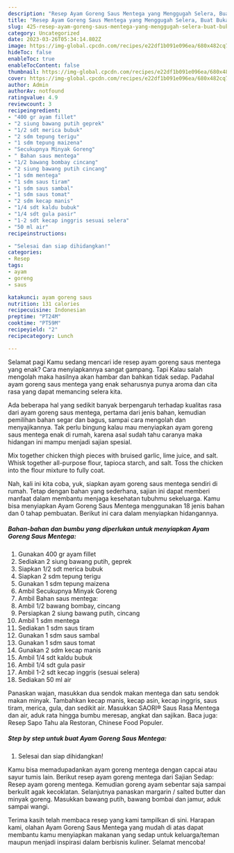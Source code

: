 ```yaml
---
description: "Resep Ayam Goreng Saus Mentega yang Menggugah Selera, Buat Buka Puasa}"
title: "Resep Ayam Goreng Saus Mentega yang Menggugah Selera, Buat Buka Puasa}"
slug: 425-resep-ayam-goreng-saus-mentega-yang-menggugah-selera-buat-buka-puasa
category: Uncategorized
date: 2023-03-26T05:34:14.802Z
image: https://img-global.cpcdn.com/recipes/e22df1b091e096ea/680x482cq70/ayam-goreng-saus-mentega-foto-resep-utama.jpg
hideToc: false
enableToc: true
enableTocContent: false
thumbnail: https://img-global.cpcdn.com/recipes/e22df1b091e096ea/680x482cq70/ayam-goreng-saus-mentega-foto-resep-utama.jpg
cover: https://img-global.cpcdn.com/recipes/e22df1b091e096ea/680x482cq70/ayam-goreng-saus-mentega-foto-resep-utama.jpg
author: Admin
authorAv: notfound
ratingvalue: 4.9
reviewcount: 3
recipeingredient:
- "400 gr ayam fillet"
- "2 siung bawang putih geprek"
- "1/2 sdt merica bubuk"
- "2 sdm tepung terigu"
- "1 sdm tepung maizena"
- "Secukupnya Minyak Goreng"
- " Bahan saus mentega"
- "1/2 bawang bombay cincang"
- "2 siung bawang putih cincang"
- "1 sdm mentega"
- "1 sdm saus tiram"
- "1 sdm saus sambal"
- "1 sdm saus tomat"
- "2 sdm kecap manis"
- "1/4 sdt kaldu bubuk"
- "1/4 sdt gula pasir"
- "1-2 sdt kecap inggris sesuai selera"
- "50 ml air"
recipeinstructions:

- "Selesai dan siap dihidangkan!"
categories:
- Resep
tags:
- ayam
- goreng
- saus

katakunci: ayam goreng saus 
nutrition: 131 calories
recipecuisine: Indonesian
preptime: "PT24M"
cooktime: "PT59M"
recipeyield: "2"
recipecategory: Lunch

---
```



Selamat pagi Kamu sedang mencari ide resep ayam goreng saus mentega yang enak? Cara menyiapkannya sangat gampang. Tapi Kalau salah mengolah maka hasilnya akan hambar dan bahkan tidak sedap. Padahal ayam goreng saus mentega yang enak seharusnya punya aroma dan cita rasa yang dapat memancing selera kita.


Ada beberapa hal yang sedikit banyak berpengaruh terhadap kualitas rasa dari ayam goreng saus mentega, pertama dari jenis bahan, kemudian pemilihan bahan segar dan bagus, sampai cara mengolah dan menyajikannya. Tak perlu bingung kalau mau menyiapkan ayam goreng saus mentega enak di rumah, karena asal sudah tahu caranya maka hidangan ini mampu menjadi sajian spesial.

Mix together chicken thigh pieces with bruised garlic, lime juice, and salt. Whisk together all-purpose flour, tapioca starch, and salt. Toss the chicken into the flour mixture to fully coat.


Nah, kali ini kita coba, yuk, siapkan ayam goreng saus mentega sendiri di rumah. Tetap dengan bahan yang sederhana, sajian ini dapat memberi manfaat dalam membantu menjaga kesehatan tubuhmu sekeluarga. Kamu bisa menyiapkan Ayam Goreng Saus Mentega menggunakan 18 jenis bahan dan 0 tahap pembuatan. Berikut ini cara dalam menyiapkan hidangannya.

<!--inarticleads1-->

##### Bahan-bahan dan bumbu yang diperlukan untuk menyiapkan Ayam Goreng Saus Mentega:

1. Gunakan 400 gr ayam fillet
1. Sediakan 2 siung bawang putih, geprek
1. Siapkan 1/2 sdt merica bubuk
1. Siapkan 2 sdm tepung terigu
1. Gunakan 1 sdm tepung maizena
1. Ambil Secukupnya Minyak Goreng
1. Ambil  Bahan saus mentega:
1. Ambil 1/2 bawang bombay, cincang
1. Persiapkan 2 siung bawang putih, cincang
1. Ambil 1 sdm mentega
1. Sediakan 1 sdm saus tiram
1. Gunakan 1 sdm saus sambal
1. Gunakan 1 sdm saus tomat
1. Gunakan 2 sdm kecap manis
1. Ambil 1/4 sdt kaldu bubuk
1. Ambil 1/4 sdt gula pasir
1. Ambil 1-2 sdt kecap inggris (sesuai selera)
1. Sediakan 50 ml air


Panaskan wajan, masukkan dua sendok makan mentega dan satu sendok makan minyak. Tambahkan kecap manis, kecap asin, kecap inggris, saus tiram, merica, gula, dan sedikit air. Masukkan SAORI® Saus Rasa Mentega dan air, aduk rata hingga bumbu meresap, angkat dan sajikan. Baca juga: Resep Sapo Tahu ala Restoran, Chinese Food Populer. 

<!--inarticleads2-->

##### Step by step untuk buat Ayam Goreng Saus Mentega:


1. Selesai dan siap dihidangkan!

Kamu bisa memadupadankan ayam goreng mentega dengan capcai atau sayur tumis lain. Berikut resep ayam goreng mentega dari Sajian Sedap: Resep ayam goreng mentega. Kemudian goreng ayam sebentar saja sampai berkulit agak kecoklatan. Selanjutnya panaskan margarin / salted butter dan minyak goreng. Masukkan bawang putih, bawang bombai dan jamur, aduk sampai wangi. 

Terima kasih telah membaca resep yang kami tampilkan di sini. Harapan kami, olahan Ayam Goreng Saus Mentega yang mudah di atas dapat membantu kamu menyiapkan makanan yang sedap untuk keluarga/teman maupun menjadi inspirasi dalam berbisnis kuliner. Selamat mencoba!
